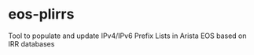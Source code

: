 # eos-plirrs
Tool to populate and update IPv4/IPv6 Prefix Lists in Arista EOS based on IRR databases
